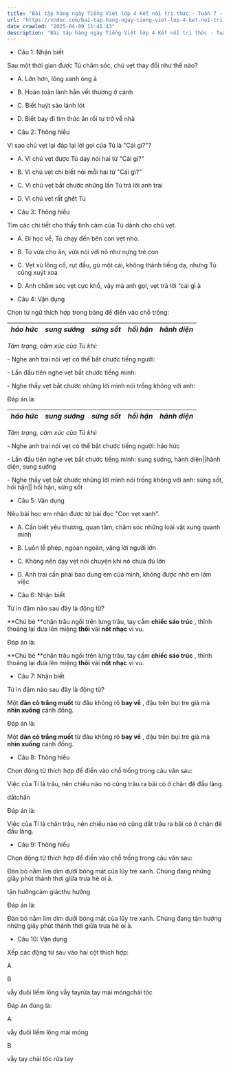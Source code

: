 ```yaml
---
title: "Bài tập hàng ngày Tiếng Việt lớp 4 Kết nối tri thức - Tuần 7 - Thứ 3 gồm các câu hỏi tổng hợp nội dung Đọc hiểu văn bản và Luyện từ và câu được học ở Tuần 7 trong chương trình Tiếng Việt lớp 4 Tập 1 Kết nối tri thức."
url: "https://vndoc.com/bai-tap-hang-ngay-tieng-viet-lop-4-ket-noi-tri-thuc-tuan-7-thu-3-330797"
date_crawled: "2025-04-09 11:41:43"
description: "Bài tập hàng ngày Tiếng Việt lớp 4 Kết nối tri thức - Tuần 7 - Thứ 3 gồm các câu hỏi tổng hợp nội dung Đọc hiểu văn bản và Luyện từ và câu được học ở Tuần 7 trong chương trình Tiếng Việt lớp 4 Tập 1 Kết nối tri thức."
---
```


* Câu 1:  Nhận biết

Sau một thời gian được Tú chăm sóc, chú vẹt thay đổi như thế nào?

  * A. Lớn hơn, lông xanh óng ả 
  * B. Hoàn toàn lành hẳn vết thương ở cánh 
  * C. Biết huýt sáo lảnh lót 
  * D. Biết bay đi tìm thức ăn rồi tự trở về nhà 



* Câu 2:  Thông hiểu

Vì sao chú vẹt lại đáp lại lời gọi của Tú là "Cái gì?"?

  * A. Vì chú vẹt được Tú dạy nói hai từ "Cái gì?" 
  * B. Vì chú vẹt chỉ biết nói mỗi hai từ "Cái gì?" 
  * C. Vì chú vẹt bắt chước những lần Tú trả lời anh trai 
  * D. Vì chú vẹt rất ghét Tú 



* Câu 3:  Thông hiểu

Tìm các chi tiết cho thấy tình cảm của Tú dành cho chú vẹt.

  * A. Đi học về, Tú chạy đến bên con vẹt nhỏ. 
  * B. Tú vừa cho ăn, vừa nói với nó như nựng trẻ con 
  * C. Vẹt xù lông cổ, rụt đầu, gù một cái, không thành tiếng dạ, nhưng Tú cũng xuýt xoa 
  * D. Anh chăm sóc vẹt cực khổ, vậy mà anh gọi, vẹt trả lời “cái gì à 



* Câu 4:  Vận dụng

Chọn từ ngữ thích hợp trong bảng để điền vào chỗ trống:

_háo hức_|  _sung sướng_|  _sửng sốt_|  _hối hận_|  _hãnh diện_  
---|---|---|---|---  
  
 _Tâm trạng, cảm xúc của Tú khi:_

\- Nghe anh trai nói vẹt có thể bắt chước tiếng người: 

\- Lần đầu tiên nghe vẹt bắt chước tiếng mình: 

\- Nghe thấy vẹt bắt chước những lời mình nói trống không với anh: 

Đáp án là:

_háo hức_|  _sung sướng_|  _sửng sốt_|  _hối hận_|  _hãnh diện_  
---|---|---|---|---  
  
 _Tâm trạng, cảm xúc của Tú khi:_

\- Nghe anh trai nói vẹt có thể bắt chước tiếng người: háo hức

\- Lần đầu tiên nghe vẹt bắt chước tiếng mình: sung sướng, hãnh diện||hãnh diện, sung sướng

\- Nghe thấy vẹt bắt chước những lời mình nói trống không với anh: sửng sốt, hối hận|| hối hận, sửng sốt

* Câu 5:  Vận dụng

Nêu bài học em nhận được từ bài đọc "Con vẹt xanh".

  * A. Cần biết yêu thương, quan tâm, chăm sóc những loài vật xung quanh mình 
  * B. Luôn lễ phép, ngoan ngoãn, vâng lời người lớn 
  * C. Không nên dạy vẹt nói chuyện khi nó chưa đủ lớn 
  * D. Anh trai cần phải bao dung em của mình, không được nhờ em làm việc 



* Câu 6:  Nhận biết

Từ in đậm nào sau đây là động từ?

**Chú bé **chăn trâu ngồi trên lưng trâu, tay cầm **chiếc sáo trúc** , thỉnh thoảng lại đưa lên miệng **thổi** vài **nốt nhạc** vi vu.

Đáp án là:

**Chú bé **chăn trâu ngồi trên lưng trâu, tay cầm **chiếc sáo trúc** , thỉnh thoảng lại đưa lên miệng **thổi** vài **nốt nhạc** vi vu.

* Câu 7:  Nhận biết

Từ in đậm nào sau đây là động từ?

Một **đàn cò trắng muốt** từ đâu không rõ **bay về** , đậu trên bụi tre già mà **nhìn xuống** cánh đồng.

Đáp án là:

Một **đàn cò trắng muốt** từ đâu không rõ **bay về** , đậu trên bụi tre già mà **nhìn xuống** cánh đồng.

* Câu 8:  Thông hiểu

Chọn động từ thích hợp để điền vào chỗ trống trong câu văn sau:

Việc của Tí là  trâu, nên chiều nào nó cũng  trâu ra bãi cỏ ở chân đê đầu làng.

dắtchăn

Đáp án là:

Việc của Tí là chăn trâu, nên chiều nào nó cũng dắt trâu ra bãi cỏ ở chân đê đầu làng.

* Câu 9:  Thông hiểu

Chọn động từ thích hợp để điền vào chỗ trống trong câu văn sau:

Đàn bò nằm lim dim dưới bóng mát của lũy tre xanh. Chúng đang  những giây phút thảnh thơi giữa trưa hè oi ả.

tận hưởngcảm giácthụ hưởng

Đáp án là:

Đàn bò nằm lim dim dưới bóng mát của lũy tre xanh. Chúng đang tận hưởng những giây phút thảnh thơi giữa trưa hè oi ả.

* Câu 10:  Vận dụng

Xếp các động từ sau vào hai cột thích hợp:

A

B

vẫy đuôi liếm lông vẫy tayrửa tay mài móngchải tóc

Đáp án đúng là:

A

vẫy đuôi liếm lông mài móng

B

vẫy tay chải tóc rửa tay
